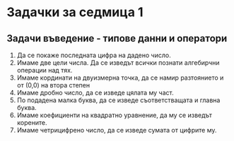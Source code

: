 # Задачки за седмица 1
## Задачи въведение - типове данни и оператори
  1. Да се покаже последната цифра на дадено число.
  2. Имаме две цели числа. Да се изведът всички познати алгебирчни операции над тях.
  3. Имаме кординати на двуизмерна точка, да се намир разтоянието и от (0,0) на втора степен
  4. Имаме дробно число, да се изведе цялата му част.
  5. По подадена малка буква, да се изведе съответстващата и главна буква.
  6. Имаме коефициенти на квадратно уравнение, да му се изведът корените.
  7. Имаме четрицифрено число, да се изведе сумата от цифрите му.

